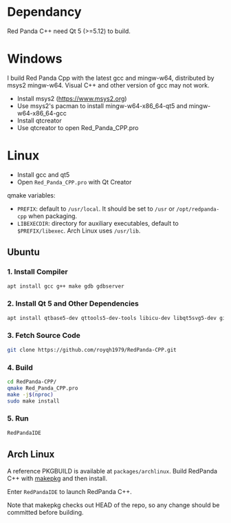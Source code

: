# Dependancy
 
 Red Panda C++ need Qt 5 (>=5.12) to build.

# Windows
 I build Red Panda Cpp with the latest gcc and mingw-w64, distributed by msys2 mingw-w64. Visual C++  and other version of gcc may not work.

 - Install msys2 (https://www.msys2.org)
 - Use msys2's pacman to install mingw-w64-x86_64-qt5 and mingw-w64-x86_64-gcc
 - Install qtcreator
 - Use qtcreator to open Red_Panda_CPP.pro

# Linux

 - Install gcc and qt5
 - Open `Red_Panda_CPP.pro` with Qt Creator

qmake variables:
- `PREFIX`: default to `/usr/local`. It should be set to `/usr` or `/opt/redpanda-cpp` when packaging.
- `LIBEXECDIR`: directory for auxiliary executables, default to `$PREFIX/libexec`. Arch Linux uses `/usr/lib`.

## Ubuntu

### 1. Install Compiler

```bash
apt install gcc g++ make gdb gdbserver
```

### 2. Install Qt 5 and Other Dependencies

```bash
apt install qtbase5-dev qttools5-dev-tools libicu-dev libqt5svg5-dev git qterminal
```

### 3. Fetch Source Code

```bash
git clone https://github.com/royqh1979/RedPanda-CPP.git
```

### 4. Build

```bash
cd RedPanda-CPP/
qmake Red_Panda_CPP.pro
make -j$(nproc)
sudo make install
```

### 5. Run

```bash
RedPandaIDE
```

## Arch Linux

A reference PKGBUILD is available at `packages/archlinux`. Build RedPanda C++ with [makepkg](https://wiki.archlinux.org/title/Makepkg) and then install.

Enter `RedPandaIDE` to launch RedPanda C++.

Note that makepkg checks out HEAD of the repo, so any change should be committed before building.
